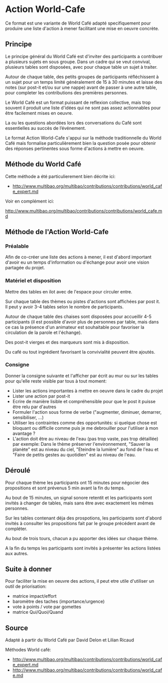 # Action World-Cafe

Ce format est une variante de World Café adapté specifiquement pour produire une liste d'action à mener facilitant une mise en oeuvre concrète.


## Principe

Le principe général du World Café est d'inviter des participants a contribuer a plusieurs sujets en sous groupe. Dans un cadre qui se veut convival, plusieurs tables sont disposées, avec pour chaque table un sujet à traiter. 

Autour de chaque table, des petits groupes de participants réfléchissent à un sujet pour un temps limité généralement de 15 à 30 minutes et laisse des notes (sur post-it et/ou sur une nappe) avant de passer à une autre table, pour completer les contributions des premières personnes.

Le World Café est un format puissant de reflexion collective, mais trop souvent il produit une liste d'idées qui ne sont pas assez actionnables pour être facilement mises en oeuvre.

La ou les questions abordées lors des conversations du Café sont essentielles au succès de l’événement.

Le format Action World-Cafe s'appui sur la méthode traditionnelle du World Café mais formalise particulièrement bien la question posée pour obtenir des réponses pertinentes sous forme d'actions à mettre en oeuvre.

## Méthode du World Café

Cette méthode a été particulierement bien décrite ici: 
- http://www.multibao.org/multibao/contributions/contributions/world_cafe_expert.md

Voir en complément ici:

http://www.multibao.org/multibao/contributions/contributions/world_cafe.md

## Méthode de l'Action World-Cafe

### Préalable

Afin de co-créer une liste des actions à mener, il est d'abord important d'avoir eu un temps d'information ou d'échange pour avoir une vision partagée du projet.

### Matériel et disposition 

Mettre des tables en ilot avec de l'espace pour circuler entre.

Sur chaque table des thèmes ou pistes d'actions sont affichées par post it. Il peut y avoir 3-4 tables selon le nombre de participants. 

Autour de chaque table des chaises sont disposées pour accueillir 4-5 participants (il est possible d'avoir plus de personnes par table, mais dans ce cas la présence d'un animateur est souhaitable pour favoriser la circulation de la parole et l'échange).

Des post-it vierges et des marqueurs sont mis à disposition.

Du café ou tout ingrédient favorisant la convivialité peuvent être ajoutés.

### Consigne

Donner la consigne suivante et l'afficher par écrit au mur ou sur les tables pour qu'elle reste visible par tous à tout moment:
- Lister les actions importantes à mettre en oeuvre dans le cadre du projet
- Lister une action par post-it
- Ecrire de manière lisible et compréhensible pour que le post it puisse être relu par d'autres
- Formuler l'action sous forme de verbe ("augmenter, diminuer, demarrer, sensibiliser, ...)
- Utiliser les contraintes comme des opportunités: si quelque chose est bloquant ou difficile comme puis je me debrouiller pour l'utiliser à mon avantage ?
- L'action doit être au niveau de l'eau (pas trop vaste, pas trop détaillée) par exemple: Dans le thème préserver l'environnement, "Sauver la planète" est au niveau du ciel, "Eteindre la lumière" au fond de l'eau et "Faire de petits gestes au quotidien" est au niveau de l'eau.


## Déroulé

Pour chaque thème les participants ont 15 minutes pour négocier des propositions et sont prévenus 5 min avant la fin du temps. 

Au bout de 15 minutes, un signal sonore retentit et les participants sont invités à changer de tables, mais sans être avec exactement les mêmes personnes. 

Sur les tables contenant déja des prospotions, les participants sont d'abord invités à consulter les propositions fait par le groupe précédent avant de compléter.

Au bout de trois tours, chacun a pu apporter des idées sur chaque thème.

A la fin du temps les participants sont invités à présenter les actions listées aux autres.

## Suite à donner

Pour faciliter la mise en oeuvre des actions, il peut etre utile d'utiliser un outil de priorisation:
- matrice impact/effort
- baromètre des taches (importance/urgence)
- vote à points / vote par gomettes
- matrice Qui/Quoi/Quand

## Source
Adapté à partir du World Café par David Delon et Lilian Ricaud

Méthodes World café:
- http://www.multibao.org/multibao/contributions/contributions/world_cafe_expert.md
- http://www.multibao.org/multibao/contributions/contributions/world_cafe.md

